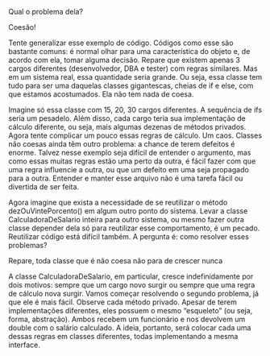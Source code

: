 Qual o problema dela?

Coesão!

Tente generalizar esse exemplo de código. Códigos como esse são bastante comuns: é normal olhar para uma característica do objeto e, de acordo com ela,
tomar alguma decisão. Repare que existem apenas 3 cargos diferentes (desenvolvedor, DBA e tester) com regras similares. Mas em um sistema real, essa
quantidade seria grande. Ou seja, essa classe tem tudo para ser uma daquelas
classes gigantescas, cheias de if e else, com que estamos acostumados. Ela não
tem nada de coesa.

Imagine só essa classe com 15, 20, 30 cargos diferentes. A sequência de
ifs seria um pesadelo. Além disso, cada cargo teria sua implementação de
cálculo diferente, ou seja, mais algumas dezenas de métodos privados. Agora
tente complicar um pouco essas regras de cálculo. Um caos.
Classes não coesas ainda têm outro problema: a chance de terem defeitos
é enorme. Talvez nesse exemplo seja difícil de entender o argumento, mas
como essas muitas regras estão uma perto da outra, é fácil fazer com que uma
regra influencie a outra, ou que um defeito em uma seja propagado para a
outra. Entender e manter esse arquivo não é uma tarefa fácil ou divertida de
ser feita.

Agora imagine que exista a necessidade de se reutilizar o método
dezOuVintePorcento() em algum outro ponto do sistema. Levar a classe
CalculadoraDeSalario inteira para outro sistema, ou mesmo fazer outra
classe depender dela só para reutilizar esse comportamento, é um pecado.
Reutilizar código está difícil também.
A pergunta é: como resolver esses problemas?

Repare, toda classe que é não coesa não para de crescer
nunca


A classe CalculadoraDeSalario, em particular, cresce indefinidamente por dois motivos: sempre que um cargo novo surgir ou sempre que
uma regra de cálculo nova surgir. Vamos começar resolvendo o segundo
problema, já que ele é mais fácil.
Observe cada método privado. Apesar de terem implementações diferentes, eles possuem o mesmo “esqueleto” (ou seja, forma, abstração). Ambos
recebem um funcionário e nos devolvem um double com o salário calculado. A ideia, portanto, será colocar cada uma dessas regras em classes diferentes, todas implementando a mesma interface.